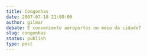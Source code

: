 ```yaml
---
title: Congonhas
date: 2007-07-18 21:00:00
author: gilmar
debate: É conveniente aeroportos no meio da cidade?
slug: congonhas
status: publish 
type: post
---
```



